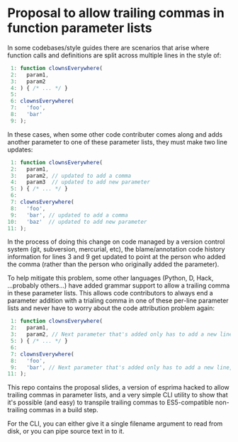 # Proposal to allow trailing commas in function parameter lists

In some codebases/style guides there are scenarios that arise where function calls and definitions are split across multiple lines in the style of:

```js
 1: function clownsEverywhere(
 2:   param1,
 3:   param2
 4: ) { /* ... */ }
 5: 
 6: clownsEverywhere(
 7:   'foo',
 8:   'bar'
 9: );
```

In these cases, when some other code contributer comes along and adds another parameter to one of these parameter lists, they must make two line updates:

```js
 1: function clownsEverywhere(
 2:   param1,
 3:   param2, // updated to add a comma
 4:   param3  // updated to add new parameter
 5: ) { /* ... */ }
 6: 
 7: clownsEverywhere(
 8:   'foo',
 9:   'bar', // updated to add a comma
10:   'baz'  // updated to add new parameter
11: );
```

In the process of doing this change on code managed by a version control system (git, subversion, mercurial, etc), the blame/annotation code history information for lines 3 and 9 get updated to point at the person who added the comma (rather than the person who originally added the parameter).

To help mitigate this problem, some other languages (Python, D, Hack, ...probably others...) have added grammar support to allow a trailing comma in these parameter lists. This allows code contributors to always end a parameter addition with a trialing comma in one of these per-line parameter lists and never have to worry about the code attribution problem again:

```js
 1: function clownsEverywhere(
 2:   param1,
 3:   param2, // Next parameter that's added only has to add a new line, not modify this line
 5: ) { /* ... */ }
 6: 
 7: clownsEverywhere(
 8:   'foo',
 9:   'bar', // Next parameter that's added only has to add a new line, not modify this line
11: );
```

This repo contains the proposal slides, a version of esprima hacked to allow trailing commas in parameter lists, and a very simple CLI utility to show that it's possible (and easy) to transpile trailing commas to ES5-compatible non-trailing commas in a build step.

For the CLI, you can either give it a single filename argument to read from disk, or you can pipe source text in to it.


